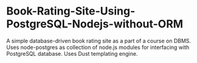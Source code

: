 # Book-Rating-Site-Using-PostgreSQL-Nodejs-without-ORM
A simple database-driven book rating site  as a part of a course on DBMS.
Uses node-postgres as collection of node.js modules for interfacing with PostgreSQL database.
Uses Dust templating engine.

